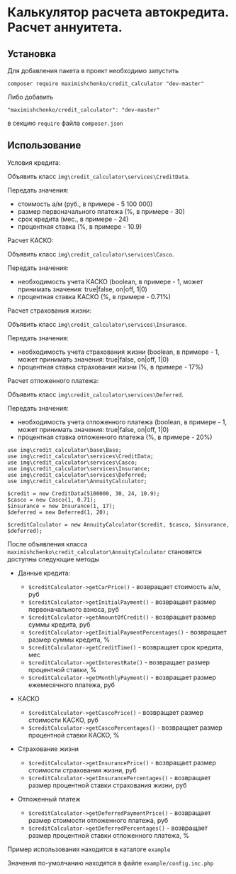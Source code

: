 Калькулятор расчета автокредита. Расчет аннуитета.
================================

Установка
------

Для добавления пакета в проект необходимо запустить

~~~
composer require maximishchenko/credit_calculator "dev-master"
~~~

Либо добавить 

~~~
"maximishchenko/credit_calculator": "dev-master"
~~~

в секцию ```require``` файла ```composer.json```

Использование
------

Условия кредита:

Объявить класс ```img\credit_calculator\services\CreditData```.

Передать значения: 

* стоимость а/м (руб., в примере - 5 100 000)
* размер первоначального платежа (%, в примере - 30)
* срок кредита (мес., в примере - 24)
* процентная ставка (%, в примере - 10.9)

Расчет КАСКО:

Объявить класс ```img\credit_calculator\services\Casco```.

Передать значения: 

* необходимость учета КАСКО (boolean, в примере - 1, может принимать значения: true|false, on|off, 1|0)
* процентная ставка КАСКО (%, в примере - 0.71%)

Расчет страхования жизни:

Объявить класс ```img\credit_calculator\services\Insurance```.

Передать значения: 

* необходимость учета страхования жизни (boolean, в примере - 1, может принимать значения: true|false, on|off, 1|0) 
* процентная ставка страхования жизни (%, в примере - 17%)

Расчет отложенного платежа:

Объявить класс ```img\credit_calculator\services\Deferred```.

Передать значения: 

* необходимость учета отложенного платежа (boolean, в примере - 1, может принимать значения: true|false, on|off, 1|0)
* процентная ставка отложенного платежа (%, в примере - 20%)

~~~
use img\credit_calculator\base\Base;
use img\credit_calculator\services\CreditData;
use img\credit_calculator\services\Casco;
use img\credit_calculator\services\Insurance;
use img\credit_calculator\services\Deferred;
use img\credit_calculator\AnnuityCalculator;

$credit = new CreditData(5100000, 30, 24, 10.9);
$casco = new Casco(1, 0.71);
$insurance = new Insurance(1, 17);
$deferred = new Deferred(1, 20);

$creditCalculator = new AnnuityCalculator($credit, $casco, $insurance, $deferred);
~~~

После объявления класса ```maximishchenko\credit_calculator\AnnuityCalculator``` становятся доступны следующие методы

* Данные кредита:

    * ```$creditCalculator->getCarPrice()``` - возвращает стоимость а/м, руб
    * ```$creditCalculator->getInitialPayment()``` - возвращает размер первоначального взноса, руб
    * ```$creditCalculator->getAmountOfCredit()``` - возвращает размер суммы кредита, руб
    * ```$creditCalculator->getInitialPaymentPercentages()``` - возвращает размер суммы кредита, %
    * ```$creditCalculator->getCreditTime()``` - возвращает срок кредита, мес
    * ```$creditCalculator->getInterestRate()``` - возвращает размер процентной ставки, %
    * ```$creditCalculator->getMonthlyPayment()``` - возвращает размер ежемесячного платежа, руб
    
* КАСКО

    * ```$creditCalculator->getCascoPrice()``` - возвращает размер стоимости КАСКО, руб
    * ```$creditCalculator->getCascoPercentages()``` - возвращает размер процентной ставки КАСКО, %

* Страхование жизни
    
    * ```$creditCalculator->getInsurancePrice()``` - возвращает размер стоимости страхования жизни, руб
    * ```$creditCalculator->getInsurancePercentages()``` - возвращает размер процентной ставки страхования жизни, руб
    
* Отложенный платеж

    * ```$creditCalculator->getDeferredPaymentPrice()``` - возвращает размер стоимости отложенного платежа, руб
    * ```$creditCalculator->getDeferredPercentages()``` - возвращает размер процентной ставки отложенного платежа, %

Пример использования находится в каталоге ```example```

Значения по-умолчанию находятся в файле ```example/config.inc.php```



